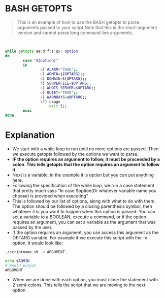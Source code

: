 # BASH GETOPTS
>This is an example of how to use the BASH getopts to parse arguments passed to your script.Note that this is the short-argument version and cannot parse long command line arguments.

<br>

````bash
while getopts ae:d:f:s:qx: option
do
        case "${option}"
        in
                a) ALARM="TRUE";;
                e) ADMIN=${OPTARG};;
                d) DOMAIN=${OPTARG};;
                f) SERVERFILE=$OPTARG;;
                s) WHOIS_SERVER=$OPTARG;;
                q) QUIET="TRUE";;
                x) WARNDAYS=$OPTARG;;
                \?) usage
                    exit 1;;
        esac
done
````

# Explanation
- We start with a while loop to run until no more options are passed. Then we execute getopts followed by the options we want to parse. 
- **IF the option requires an argument to follow, it must be proceeded by a colon. This tells getopts that the option requires an argument to follow it.**
- Next is a variable, in the example it is option but you can put anything here.
- Following the specification of the while loop, we run a case statement that pretty much says "In case $option(Or whatever variable name you choose) is provided when executing"
- This is followed by our list of options, along with what to do with them. The option should be followed by a closing parenthesis symbol, then whatever it is you want to happen when this option is passed. You can set a variable to a BOOLEAN, execute a command, or if the option requires an argument, you can set a variable as the argument that was passed by the user.
- If the option requires an argument, you can access this argument as the OPTARG variable. For example if we execute this script with the -e option, it would look like:
````bash
./scriptname.sh -e ARGUMENT

echo $ADMIN
# Would output
ARGUMENT
````
- When we are done with each option, you must close the statement with 2 semi-colons. This tells the script that we are moving to the next option.
